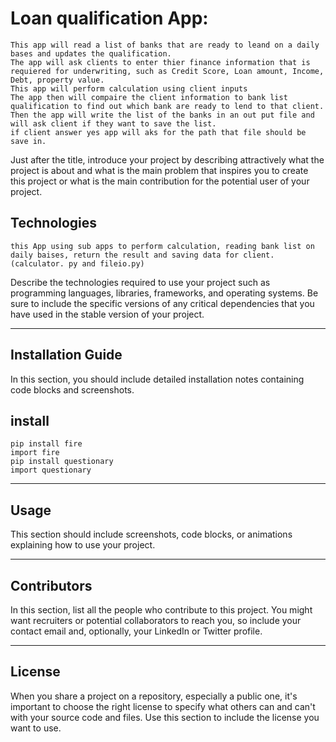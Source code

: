 # Loan qualification App:
    This app will read a list of banks that are ready to leand on a daily bases and updates the qualification. 
    The app will ask clients to enter thier finance information that is requiered for underwriting, such as Credit Score, Loan amount, Income, Debt, property value.
    This app will perform calculation using client inputs 
    The app then will compaire the client information to bank list qualification to find out which bank are ready to lend to that client. 
    Then the app will write the list of the banks in an out put file and will ask client if they want to save the list. 
    if client answer yes app will aks for the path that file should be save in. 
Just after the title, introduce your project by describing attractively what the project is about and what is the main problem that inspires you to create this project or what is the main contribution for the potential user of your project.


## Technologies
    this App using sub apps to perform calculation, reading bank list on daily baises, return the result and saving data for client. (calculator. py and fileio.py)

Describe the technologies required to use your project such as programming languages, libraries, frameworks, and operating systems. Be sure to include the specific versions of any critical dependencies that you have used in the stable version of your project.

---

## Installation Guide

In this section, you should include detailed installation notes containing code blocks and screenshots.
## install 
    pip install fire
    import fire
    pip install questionary
    import questionary

---

## Usage

This section should include screenshots, code blocks, or animations explaining how to use your project.

---

## Contributors

In this section, list all the people who contribute to this project. You might want recruiters or potential collaborators to reach you, so include your contact email and, optionally, your LinkedIn or Twitter profile.

---

## License

When you share a project on a repository, especially a public one, it's important to choose the right license to specify what others can and can't with your source code and files. Use this section to include the license you want to use.
